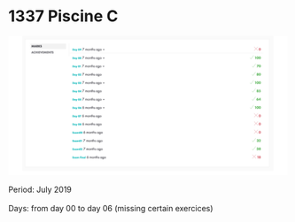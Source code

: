 # 1337 Piscine C

<img src="Media/Piscine%20C.png" alt="piscineC">

Period: July 2019</br></br>
Days: from day 00 to day 06 (missing certain exercices)</br></br>
